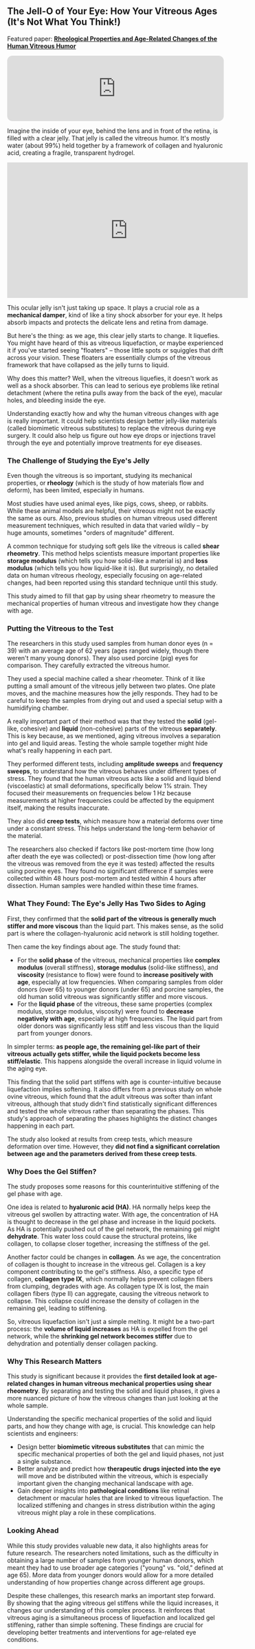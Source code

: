 ## The Jell-O of Your Eye: How Your Vitreous Ages (It's Not What You Think!)

Featured paper: [**Rheological Properties and Age-Related Changes of the Human Vitreous Humor**](https://doi.org/10.3389/fbioe.2018.00199)

<!-- YouTube embed -->
<div align="center">
    <iframe style="border-radius:12px" src="https://open.spotify.com/embed/episode/4gTBoQHzFrGkB1GUYGQ1Aj?utm_source=generator&theme=0" width="100%" height="152" frameBorder="0" allowfullscreen="" allow="autoplay; clipboard-write; encrypted-media; fullscreen; picture-in-picture" loading="lazy"></iframe>
</div>

Imagine the inside of your eye, behind the lens and in front of the retina, is filled with a clear jelly. That jelly is called the vitreous humor. It's mostly water (about 99%) held together by a framework of collagen and hyaluronic acid, creating a fragile, transparent hydrogel.

<!-- YouTube embed -->
<div align="center">
  <iframe width="560" height="315" src="https://www.youtube.com/embed/1ImVfBJsYAY?si=-_dWRlP1fk9tGnPs" title="YouTube video player" frameborder="0" allow="accelerometer; autoplay; clipboard-write; encrypted-media; gyroscope; picture-in-picture; web-share" allowfullscreen></iframe>
</div>

This ocular jelly isn't just taking up space. It plays a crucial role as a **mechanical damper**, kind of like a tiny shock absorber for your eye. It helps absorb impacts and protects the delicate lens and retina from damage.

But here's the thing: as we age, this clear jelly starts to change. It liquefies. You might have heard of this as vitreous liquefaction, or maybe experienced it if you've started seeing "floaters" – those little spots or squiggles that drift across your vision. These floaters are essentially clumps of the vitreous framework that have collapsed as the jelly turns to liquid.

Why does this matter? Well, when the vitreous liquefies, it doesn't work as well as a shock absorber. This can lead to serious eye problems like retinal detachment (where the retina pulls away from the back of the eye), macular holes, and bleeding inside the eye.

Understanding exactly how and why the human vitreous changes with age is really important. It could help scientists design better jelly-like materials (called biomimetic vitreous substitutes) to replace the vitreous during eye surgery. It could also help us figure out how eye drops or injections travel through the eye and potentially improve treatments for eye diseases.

### The Challenge of Studying the Eye's Jelly

Even though the vitreous is so important, studying its mechanical properties, or **rheology** (which is the study of how materials flow and deform), has been limited, especially in humans.

Most studies have used animal eyes, like pigs, cows, sheep, or rabbits. While these animal models are helpful, their vitreous might not be exactly the same as ours. Also, previous studies on human vitreous used different measurement techniques, which resulted in data that varied wildly – by huge amounts, sometimes "orders of magnitude" different.

A common technique for studying soft gels like the vitreous is called **shear rheometry**. This method helps scientists measure important properties like **storage modulus** (which tells you how solid-like a material is) and **loss modulus** (which tells you how liquid-like it is). But surprisingly, no detailed data on human vitreous rheology, especially focusing on age-related changes, had been reported using this standard technique until this study.

This study aimed to fill that gap by using shear rheometry to measure the mechanical properties of human vitreous and investigate how they change with age.

### Putting the Vitreous to the Test

The researchers in this study used samples from human donor eyes (n = 39) with an average age of 62 years (ages ranged widely, though there weren't many young donors). They also used porcine (pig) eyes for comparison. They carefully extracted the vitreous humor.

They used a special machine called a shear rheometer. Think of it like putting a small amount of the vitreous jelly between two plates. One plate moves, and the machine measures how the jelly responds. They had to be careful to keep the samples from drying out and used a special setup with a humidifying chamber.

A really important part of their method was that they tested the **solid** (gel-like, cohesive) and **liquid** (non-cohesive) parts of the vitreous **separately**. This is key because, as we mentioned, aging vitreous involves a separation into gel and liquid areas. Testing the whole sample together might hide what's really happening in each part.

They performed different tests, including **amplitude sweeps** and **frequency sweeps**, to understand how the vitreous behaves under different types of stress. They found that the human vitreous acts like a solid and liquid blend (viscoelastic) at small deformations, specifically below 1% strain. They focused their measurements on frequencies below 1 Hz because measurements at higher frequencies could be affected by the equipment itself, making the results inaccurate.

They also did **creep tests**, which measure how a material deforms over time under a constant stress. This helps understand the long-term behavior of the material.

The researchers also checked if factors like post-mortem time (how long after death the eye was collected) or post-dissection time (how long after the vitreous was removed from the eye it was tested) affected the results using porcine eyes. They found no significant difference if samples were collected within 48 hours post-mortem and tested within 4 hours after dissection. Human samples were handled within these time frames.

### What They Found: The Eye's Jelly Has Two Sides to Aging

First, they confirmed that the **solid part of the vitreous is generally much stiffer and more viscous** than the liquid part. This makes sense, as the solid part is where the collagen-hyaluronic acid network is still holding together.

Then came the key findings about age. The study found that:

*   For the **solid phase** of the vitreous, mechanical properties like **complex modulus** (overall stiffness), **storage modulus** (solid-like stiffness), and **viscosity** (resistance to flow) were found to **increase positively with age**, especially at low frequencies. When comparing samples from older donors (over 65) to younger donors (under 65) and porcine samples, the old human solid vitreous was significantly stiffer and more viscous.
*   For the **liquid phase** of the vitreous, these same properties (complex modulus, storage modulus, viscosity) were found to **decrease negatively with age**, especially at high frequencies. The liquid part from older donors was significantly less stiff and less viscous than the liquid part from younger donors.

In simpler terms: **as people age, the remaining gel-like part of their vitreous actually gets stiffer, while the liquid pockets become less stiff/elastic**. This happens alongside the overall increase in liquid volume in the aging eye.

This finding that the solid part stiffens with age is counter-intuitive because liquefaction implies softening. It also differs from a previous study on whole ovine vitreous, which found that the adult vitreous was softer than infant vitreous, although that study didn't find statistically significant differences and tested the whole vitreous rather than separating the phases. This study's approach of separating the phases highlights the distinct changes happening in each part.

The study also looked at results from creep tests, which measure deformation over time. However, they **did not find a significant correlation between age and the parameters derived from these creep tests**.

### Why Does the Gel Stiffen?

The study proposes some reasons for this counterintuitive stiffening of the gel phase with age.

One idea is related to **hyaluronic acid (HA)**. HA normally helps keep the vitreous gel swollen by attracting water. With age, the concentration of HA is thought to decrease in the gel phase and increase in the liquid pockets. As HA is potentially pushed out of the gel network, the remaining gel might **dehydrate**. This water loss could cause the structural proteins, like collagen, to collapse closer together, increasing the stiffness of the gel.

Another factor could be changes in **collagen**. As we age, the concentration of collagen is thought to increase in the vitreous gel. Collagen is a key component contributing to the gel's stiffness. Also, a specific type of collagen, **collagen type IX**, which normally helps prevent collagen fibers from clumping, degrades with age. As collagen type IX is lost, the main collagen fibers (type II) can aggregate, causing the vitreous network to collapse. This collapse could increase the density of collagen in the remaining gel, leading to stiffening.

So, vitreous liquefaction isn't just a simple melting. It might be a two-part process: the **volume of liquid increases** as HA is expelled from the gel network, while the **shrinking gel network becomes stiffer** due to dehydration and potentially denser collagen packing.

### Why This Research Matters

This study is significant because it provides the **first detailed look at age-related changes in human vitreous mechanical properties using shear rheometry**. By separating and testing the solid and liquid phases, it gives a more nuanced picture of how the vitreous changes than just looking at the whole sample.

Understanding the specific mechanical properties of the solid and liquid parts, and how they change with age, is crucial. This knowledge can help scientists and engineers:

*   Design better **biomimetic vitreous substitutes** that can mimic the specific mechanical properties of both the gel and liquid phases, not just a single substance.
*   Better analyze and predict how **therapeutic drugs injected into the eye** will move and be distributed within the vitreous, which is especially important given the changing mechanical landscape with age.
*   Gain deeper insights into **pathological conditions** like retinal detachment or macular holes that are linked to vitreous liquefaction. The localized stiffening and changes in stress distribution within the aging vitreous might play a role in these complications.

### Looking Ahead

While this study provides valuable new data, it also highlights areas for future research. The researchers noted limitations, such as the difficulty in obtaining a large number of samples from younger human donors, which meant they had to use broader age categories ("young" vs. "old," defined at age 65). More data from younger donors would allow for a more detailed understanding of how properties change across different age groups.

Despite these challenges, this research marks an important step forward. By showing that the aging vitreous gel stiffens while the liquid increases, it changes our understanding of this complex process. It reinforces that vitreous aging is a simultaneous process of liquefaction and localized gel stiffening, rather than simple softening. These findings are crucial for developing better treatments and interventions for age-related eye conditions.